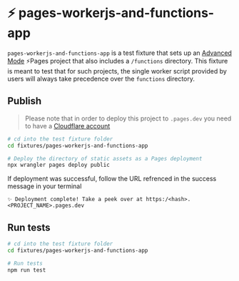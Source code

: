 # ⚡️ pages-workerjs-and-functions-app

`pages-workerjs-and-functions-app` is a test fixture that sets up an [Advanced Mode](https://developers.cloudflare.com/pages/platform/functions/#advanced-mode) ⚡️Pages project that also includes a `/functions` directory. This fixture is meant to test that for such projects, the single worker script provided by users will
always take precedence over the `functions` directory.

## Publish

> Please note that in order to deploy this project to `.pages.dev` you need to have a [Cloudflare account](https://dash.cloudflare.com/login)

```bash
# cd into the test fixture folder
cd fixtures/pages-workerjs-and-functions-app

# Deploy the directory of static assets as a Pages deployment
npx wrangler pages deploy public
```

If deployment was successful, follow the URL refrenced in the success message in your terminal

```
✨ Deployment complete! Take a peek over at https:/<hash>.<PROJECT_NAME>.pages.dev
```

## Run tests

```bash
# cd into the test fixture folder
cd fixtures/pages-workerjs-and-functions-app

# Run tests
npm run test
```
